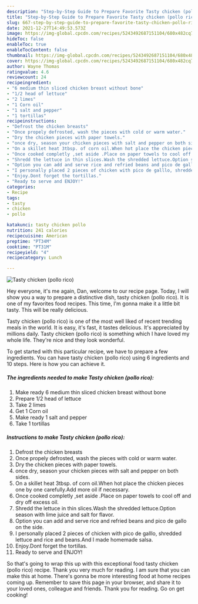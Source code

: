 ```yaml
---
description: "Step-by-Step Guide to Prepare Favorite Tasty chicken (pollo rico)"
title: "Step-by-Step Guide to Prepare Favorite Tasty chicken (pollo rico)"
slug: 667-step-by-step-guide-to-prepare-favorite-tasty-chicken-pollo-rico
date: 2021-12-27T14:49:53.573Z
image: https://img-global.cpcdn.com/recipes/5243492687151104/680x482cq70/tasty-chicken-pollo-rico-recipe-main-photo.jpg
hideToc: false
enableToc: true
enableTocContent: false
thumbnail: https://img-global.cpcdn.com/recipes/5243492687151104/680x482cq70/tasty-chicken-pollo-rico-recipe-main-photo.jpg
cover: https://img-global.cpcdn.com/recipes/5243492687151104/680x482cq70/tasty-chicken-pollo-rico-recipe-main-photo.jpg
author: Wayne Thomas
ratingvalue: 4.6
reviewcount: 24
recipeingredient:
- "6 medium thin sliced chicken breast without bone"
- "1/2 head of lettuce"
- "2 limes"
- "1 Corn oil"
- "1 salt and pepper"
- "1 tortillas"
recipeinstructions:
- "Defrost the chicken breasts"
- "Once propely defrosted, wash the pieces with cold or warm water."
- "Dry the chicken pieces with paper towels."
- "once dry, season your chicken pieces with salt and pepper on both sides."
- "On a skillet heat 3tbsp. of corn oil.When hot place the chicken pieces one by one carefully.Add more oil if necessary."
- "Once cooked completly ,set aside .Place on paper towels to cool off and dry off excess oil."
- "Shredd the lettuce in thin slices.Wash the shredded lettuce.Option season with  lime juice and salt for flavor."
- "Option you can add and serve rice and refried beans and pico de gallo on the side."
- "I personally placed 2 pieces of chicken with pico de galllo, shredded lettuce and rice and beans.And I made homemade salsa."
- "Enjoy.Dont forget the tortillas."
- "Ready to serve and ENJOY!"
categories:
- Recipe
tags:
- tasty
- chicken
- pollo

katakunci: tasty chicken pollo 
nutrition: 241 calories
recipecuisine: American
preptime: "PT34M"
cooktime: "PT31M"
recipeyield: "4"
recipecategory: Lunch

---
```



![Tasty chicken (pollo rico)](https://img-global.cpcdn.com/recipes/5243492687151104/680x482cq70/tasty-chicken-pollo-rico-recipe-main-photo.jpg)

Hey everyone, it's me again, Dan, welcome to our recipe page. Today, I will show you a way to prepare a distinctive dish, tasty chicken (pollo rico). It is one of my favorites food recipes. This time, I'm gonna make it a little bit tasty. This will be really delicious.



Tasty chicken (pollo rico) is one of the most well liked of recent trending meals in the world. It is easy, it's fast, it tastes delicious. It's appreciated by millions daily. Tasty chicken (pollo rico) is something which I have loved my whole life. They're nice and they look wonderful.


To get started with this particular recipe, we have to prepare a few ingredients. You can have tasty chicken (pollo rico) using 6 ingredients and 10 steps. Here is how you can achieve it.

<!--inarticleads1-->

##### The ingredients needed to make Tasty chicken (pollo rico):

1. Make ready 6 medium thin sliced chicken breast without bone
1. Prepare 1/2 head of lettuce
1. Take 2 limes
1. Get 1 Corn oil
1. Make ready 1 salt and pepper
1. Take 1 tortillas




<!--inarticleads2-->

##### Instructions to make Tasty chicken (pollo rico):

1. Defrost the chicken breasts
1. Once propely defrosted, wash the pieces with cold or warm water.
1. Dry the chicken pieces with paper towels.
1. once dry, season your chicken pieces with salt and pepper on both sides.
1. On a skillet heat 3tbsp. of corn oil.When hot place the chicken pieces one by one carefully.Add more oil if necessary.
1. Once cooked completly ,set aside .Place on paper towels to cool off and dry off excess oil.
1. Shredd the lettuce in thin slices.Wash the shredded lettuce.Option season with  lime juice and salt for flavor.
1. Option you can add and serve rice and refried beans and pico de gallo on the side.
1. I personally placed 2 pieces of chicken with pico de galllo, shredded lettuce and rice and beans.And I made homemade salsa.
1. Enjoy.Dont forget the tortillas.
1. Ready to serve and ENJOY!



So that's going to wrap this up with this exceptional food tasty chicken (pollo rico) recipe. Thank you very much for reading. I am sure that you can make this at home. There's gonna be more interesting food at home recipes coming up. Remember to save this page in your browser, and share it to your loved ones, colleague and friends. Thank you for reading. Go on get cooking!
